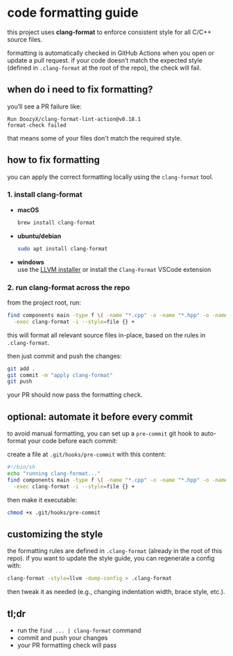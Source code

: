 # code formatting guide

this project uses **clang-format** to enforce consistent style for all C/C++ source files.

formatting is automatically checked in GitHub Actions when you open or update a pull request. if your code doesn’t match the expected style (defined in `.clang-format` at the root of the repo), the check will fail.

## when do i need to fix formatting?

you’ll see a PR failure like:

```
Run DoozyX/clang-format-lint-action@v0.18.1
format-check failed
```

that means some of your files don't match the required style.

## how to fix formatting

you can apply the correct formatting locally using the `clang-format` tool.

### 1. install clang-format

- **macOS**  
  ```bash
  brew install clang-format
  ```

- **ubuntu/debian**  
  ```bash
  sudo apt install clang-format
  ```

- **windows**  
  use the [LLVM installer](https://releases.llvm.org/download.html) or install the `Clang-Format` VSCode extension

### 2. run clang-format across the repo

from the project root, run:

```bash
find components main -type f \( -name "*.cpp" -o -name "*.hpp" -o -name "*.h" \) \
  -exec clang-format -i --style=file {} +
```

this will format all relevant source files in-place, based on the rules in `.clang-format`.

then just commit and push the changes:

```bash
git add .
git commit -m "apply clang-format"
git push
```

your PR should now pass the formatting check.

## optional: automate it before every commit

to avoid manual formatting, you can set up a `pre-commit` git hook to auto-format your code before each commit:

create a file at `.git/hooks/pre-commit` with this content:

```bash
#!/bin/sh
echo "running clang-format..."
find components main -type f \( -name "*.cpp" -o -name "*.hpp" -o -name "*.h" \) \
  -exec clang-format -i --style=file {} +
```

then make it executable:

```bash
chmod +x .git/hooks/pre-commit
```

## customizing the style

the formatting rules are defined in `.clang-format` (already in the root of this repo). if you want to update the style guide, you can regenerate a config with:

```bash
clang-format -style=llvm -dump-config > .clang-format
```

then tweak it as needed (e.g., changing indentation width, brace style, etc.).

## tl;dr

- run the `find ... | clang-format` command  
- commit and push your changes  
- your PR formatting check will pass

